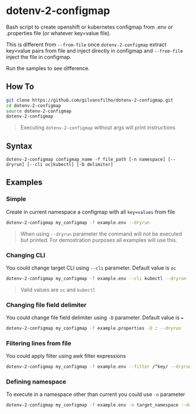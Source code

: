 # dotenv-2-configmap
Bash script to create openshift or kubernetes configmap from .env or .properties file (or whatever key=value file).

This is different from `--from-file` once `dotenv-2-configmap` extract key=value pairs from file and inject directly in configmap and `--from-file` inject the file in configmap.

Run the samples to see difference.

## How To

```bash
git clone https://github.com/gilvansfilho/dotenv-2-configmap.git
cd dotenv-2-configmap
source dotenv-2-configmap
dotenv-2-configmap
```

> Executing `dotenv-2-configmap` without args will print instructions
## Syntax

```
dotenv-2-configmap configmap_name -f file_path [-n namespace] [--dryrun] [--cli oc|kubectl] [-D delimiter]
```

## Examples

### Simple
Create in current namespace a configmap with all `key=values` from file

```bash
dotenv-2-configmap my_configmap -f example.env --dryrun
```

> When using `--dryrun` parameter the command will not be executed but printed. For demostration purposes all examples will use this.

### Changing CLI
You could change target CLI using `--cli` parameter. Default value is `oc`

```bash
dotenv-2-configmap my_configmap -f example.env --cli kubectl --dryrun
```

> Valid values are `oc` and `kubectl`

### Changing file field delimiter
You could change file field delimiter using `-D` parameter. Default value is `=`

```bash
dotenv-2-configmap my_configmap -f example.properties -D : --dryrun
```

### Filtering lines from file   

You could apply filter using awk filter expressions

```bash
dotenv-2-configmap my_configmap -f example.env --filter /^key/ --dryrun
```

### Defining namespace

To execute in a namespace other than current you could use `-n` parameter

```bash
dotenv-2-configmap my_configmap -f example.env -n target_namespace --dryrun
```

